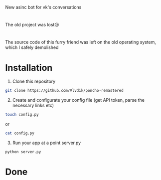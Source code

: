 New asinc bot for vk's conversations
#
The old project was lost😢
#
The source code of this furry friend was left on the old operating system, which I safely demolished

# Installation

1) Clone this repository
```bash
git clone https://github.com/Vlvdik/poncho-remastered 
```
2) Create and configurate your config file (get API token, parse the necessary links etc)
```bash
touch config.py
```
or
```bash
cat config.py
```
3) Run your app at a point server.py
```bash
python server.py
```
# Done
